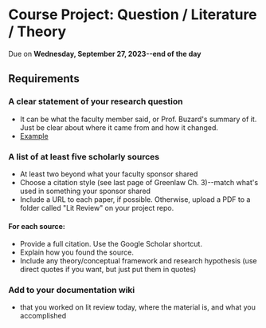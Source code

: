 # Course Project: Question / Literature / Theory
Due on **Wednesday, September 27, 2023--end of the day**

## Requirements
### A clear statement of your research question
- It can be what the faculty member said, or Prof. Buzard's summary of it. Just be clear about where it came from and how it changed.
- [Example](https://github.com/ecn310/exercises/blob/main/lit_review_assignment1_example.md)

### A list of at least five scholarly sources
- At least two beyond what your faculty sponsor shared
- Choose a citation style (see last page of Greenlaw Ch. 3)--match what's used in something your sponsor shared
- Include a URL to each paper, if possible. Otherwise, upload a PDF to a folder called "Lit Review" on your project repo.

#### For each source:
- Provide a full citation. Use the Google Scholar shortcut.
- Explain how you found the source.
- Include any theory/conceptual framework and research hypothesis (use direct quotes if you want, but just put them in quotes)

### Add to your documentation wiki
- that you worked on lit review today, where the material is, and what you accomplished
